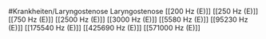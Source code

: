 #Krankheiten/Laryngostenose
Laryngostenose
[[200 Hz (E)]]
[[250 Hz (E)]]
[[750 Hz (E)]]
[[2500 Hz (E)]]
[[3000 Hz (E)]]
[[5580 Hz (E)]]
[[95230 Hz (E)]]
[[175540 Hz (E)]]
[[425690 Hz (E)]]
[[571000 Hz (E)]]